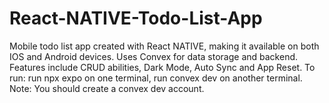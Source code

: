 # React-NATIVE-Todo-List-App
Mobile todo list app created with React NATIVE, making it available on both IOS and Android devices. Uses Convex for data storage and backend. Features include CRUD abilities, Dark Mode, Auto Sync  and App Reset.
To run: run npx expo on one terminal, run convex dev on another terminal. Note: You should create a convex dev account.

